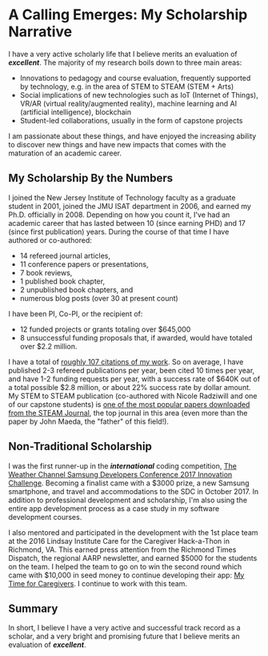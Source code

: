 # A Calling Emerges: My Scholarship Narrative

I have a very active scholarly life that I believe merits an evaluation of **_excellent_**. The majority of my research boils down to three main areas:

* Innovations to pedagogy and course evaluation, frequently supported by technology, e.g. in the area of STEM to STEAM (STEM + Arts)
* Social implications of new technologies such as IoT (Internet of Things), VR/AR (virtual reality/augmented reality), machine learning and AI (artificial intelligence), blockchain
* Student-led collaborations, usually in the form of capstone projects

I am passionate about these things, and have enjoyed the increasing ability to discover new things and have new impacts that comes with the maturation of an academic career.

## My Scholarship By the Numbers

I joined the New Jersey Institute of Technology faculty as a graduate student in 2001, joined the JMU ISAT department in 2006, and earned my Ph.D. officially in 2008. Depending on how you count it, I've had an academic career that has lasted between 10 (since earning PHD) and 17 (since first publication) years. During the course of that time I have authored or co-authored:

* 14 refereed journal articles, 
* 11 conference papers or presentations, 
* 7 book reviews, 
* 1 published book chapter, 
* 2 unpublished book chapters, and 
* numerous blog posts (over 30 at present count)

I have been PI, Co-PI, or the recipient of:

* 12 funded projects or grants totaling over $645,000
* 8 unsuccessful funding proposals that, if awarded, would have totaled over $2.2 million.

I have a total of [roughly 107 citations of my work](https://scholar.google.com/citations?user=_7NJHlgAAAAJ&hl=en). So on average, I have published 2-3 refereed publications per year, been cited 10 times per year, and have 1-2 funding requests per year, with a success rate of $640K out of a total possible $2.8 million, or about 22% success rate by dollar amount. My STEM to STEAM publication (co-authored with Nicole Radziwill and one of our capstone students) is [one of the most popular papers downloaded from the STEAM Journal](http://scholarship.claremont.edu/steam/topdownloads.html), the top journal in this area (even more than the paper by John Maeda, the "father" of this field!).

## Non-Traditional Scholarship

I was the first runner-up in the **_international_** coding competition, [The Weather Channel Samsung Developers Conference 2017 Innovation Challenge](http://twcsdcinnovationchallenge.com/). Becoming a finalist came with a $3000 prize, a new Samsung smartphone, and travel and accommodations to the SDC in October 2017. In addition to professional development and scholarship, I'm also using the entire app development process as a case study in my software development courses.

I also mentored and participated in the development with the 1st place team at the 2016 Lindsay Institute Care for the Caregiver Hack-a-Thon in Richmond, VA. This earned press attention from the Richmond Times Dispatch, the regional AARP newsletter, and earned $5000 for the students on the team. I helped the team to go on to win the second round which came with $10,000 in seed money to continue developing their app: [My Time for Caregivers](https://mytime4caregivers.com). I continue to work with this team.

## Summary

In short, I believe I have a very active and successful track record as a scholar, and a very bright and promising future that I believe merits an evaluation of **_excellent_**.